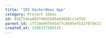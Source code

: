 ```yaml
---
title: "IOS HackerNews App"
category: Project Ideas
id: 03675dea802f48d2b80a846b8cccd359
parent_id: cf710e097645477c9695efb32f07de22
created_at: 1596337289115
---
```



    